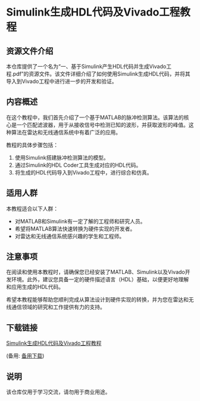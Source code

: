 # Simulink生成HDL代码及Vivado工程教程

## 资源文件介绍

本仓库提供了一个名为“一、基于Simulink产生HDL代码并生成Vivado工程.pdf”的资源文件。该文件详细介绍了如何使用Simulink生成HDL代码，并将其导入到Vivado工程中进行进一步的开发和验证。

## 内容概述

在这个教程中，我们首先介绍了一个基于MATLAB的脉冲检测算法。该算法的核心是一个匹配滤波器，用于从接收信号中检测已知的波形，并获取波形的峰值。这种算法在雷达和无线通信系统中有着广泛的应用。

教程的具体步骤包括：
1. 使用Simulink搭建脉冲检测算法的模型。
2. 通过Simulink的HDL Coder工具生成对应的HDL代码。
3. 将生成的HDL代码导入到Vivado工程中，进行综合和仿真。

## 适用人群

本教程适合以下人群：
- 对MATLAB和Simulink有一定了解的工程师和研究人员。
- 希望将MATLAB算法快速转换为硬件实现的开发者。
- 对雷达和无线通信系统感兴趣的学生和工程师。

## 注意事项

在阅读和使用本教程时，请确保您已经安装了MATLAB、Simulink以及Vivado开发环境。此外，建议您具备一定的硬件描述语言（HDL）基础，以便更好地理解和应用生成的HDL代码。

希望本教程能够帮助您顺利完成从算法设计到硬件实现的转换，并为您在雷达和无线通信领域的研究和工作提供有力的支持。

## 下载链接
[Simulink生成HDL代码及Vivado工程教程](https://pan.quark.cn/s/3f34fa662286) 

(备用: [备用下载](https://pan.baidu.com/s/1484fmmyIHjlWch-quneZuA?pwd=1234))

## 说明

该仓库仅用于学习交流，请勿用于商业用途。
